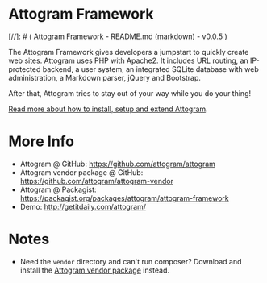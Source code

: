 Attogram Framework
==================
[//]: # ( Attogram Framework - README.md (markdown) - v0.0.5 )

The Attogram Framework gives developers a jumpstart to quickly create web sites. Attogram uses PHP with Apache2. It includes URL routing, an IP-protected backend, a user system, an integrated SQLite database with web administration, a Markdown parser,
jQuery and Bootstrap.

After that, Attogram tries to stay out of your way while you do your thing!

[Read more about how to install, setup and extend Attogram](actions/about.md).


More Info
=========
* Attogram @ GitHub: https://github.com/attogram/attogram
* Attogram vendor package @ GitHub: https://github.com/attogram/attogram-vendor
* Attogram @ Packagist: https://packagist.org/packages/attogram/attogram-framework
* Demo: http://getitdaily.com/attogram/

Notes
=====
* Need the `vendor` directory and can't run composer?  Download and install the [Attogram vendor package](https://github.com/attogram/attogram-vendor/archive/master.zip) instead.
